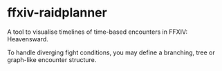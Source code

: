 # ffxiv-raidplanner

A tool to visualise timelines of time-based encounters in FFXIV: Heavensward.

To handle diverging fight conditions, you may define a branching, tree or graph-like encounter structure.